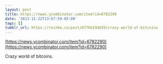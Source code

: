 ```yaml
---
layout: post
title: https://news.ycombinator.com/item?id=6782290
date: '2013-11-22T13:07:59-05:00'
tags: []
tumblr_url: https://reinke.co/post/67766194839/crazy-world-of-bitcoins
---
```

[https://news.ycombinator.com/item?id=6782290](https://news.ycombinator.com/item?id=6782290)  

Crazy world of bitcoins.

